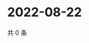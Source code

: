 # 2022-08-22

共 0 条

<!-- BEGIN WEIBO -->
<!-- 最后更新时间 Mon Aug 22 2022 11:58:49 GMT+0800 (China Standard Time) -->

<!-- END WEIBO -->
